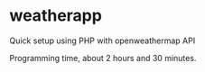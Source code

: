 # weatherapp

Quick setup using PHP with openweathermap API

Programming time, about 2 hours and 30 minutes.
